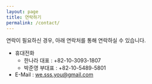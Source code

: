 ```yaml
---
layout: page
title: 연락하기
permalink: /contact/
---
```

연락이 필요하신 경우, 아래 연락처를 통해 연락하실 수 있습니다.

- 휴대전화
  - 한나라 대표 : +82-10-3093-1807
  - 박준영 부대표 : +82-10-5489-5801
- E-Mail : [we.sss.you@gmail.com](mailto:we.sss.you@gmail.com)
